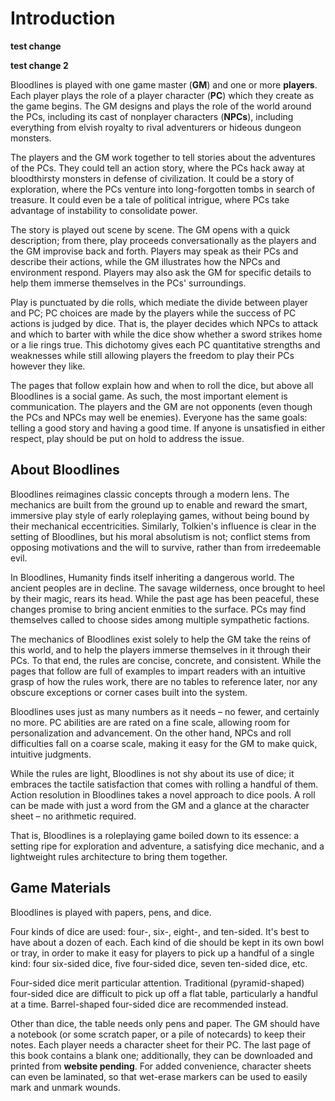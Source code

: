 # Introduction

**test change**

**test change 2**

Bloodlines is played with one game master (**GM**) and one or more
**players**. Each player plays the role of a player character (**PC**) which
they create as the game begins. The GM designs and plays the role of the world
around the PCs, including its cast of nonplayer characters (**NPCs**),
including everything from elvish royalty to rival adventurers or hideous
dungeon monsters.

The players and the GM work together to tell stories about the adventures of
the PCs. They could tell an action story, where the PCs hack away at
bloodthirsty monsters in defense of civilization. It could be a story of
exploration, where the PCs venture into long-forgotten tombs in search of
treasure. It could even be a tale of political intrigue, where PCs take
advantage of instability to consolidate power.

The story is played out scene by scene. The GM opens with a quick description;
from there, play proceeds conversationally as the players and the GM improvise
back and forth. Players may speak as their PCs and describe their actions,
while the GM illustrates how the NPCs and environment respond. Players may
also ask the GM for specific details to help them immerse themselves in the
PCs' surroundings.

Play is punctuated by die rolls, which mediate the divide between player and
PC; PC choices are made by the players while the success of PC actions is
judged by dice. That is, the player decides which NPCs to attack and which to
barter with while the dice show whether a sword strikes home or a lie rings
true. This dichotomy gives each PC quantitative strengths and weaknesses while
still allowing players the freedom to play their PCs however they like.

The pages that follow explain how and when to roll the dice, but
above all Bloodlines is a social game. As such, the most important element is
communication. The players and the GM are not opponents (even though the PCs
and NPCs may well be enemies). Everyone has the same goals: telling a good
story and having a good time. If anyone is unsatisfied in either respect, play
should be put on hold to address the issue.

## About Bloodlines

Bloodlines reimagines classic concepts through a modern lens. The mechanics
are built from the ground up to enable and reward the smart, immersive play
style of early roleplaying games, without being bound by their mechanical
eccentricities. Similarly, Tolkien's influence is clear in the setting of
Bloodlines, but his moral absolutism is not; conflict stems from opposing
motivations and the will to survive, rather than from irredeemable evil.

In Bloodlines, Humanity finds itself inheriting a dangerous world. The ancient
peoples are in decline. The savage wilderness, once brought to heel by their
magic, rears its head. While the past age has been peaceful, these changes
promise to bring ancient enmities to the surface. PCs may find themselves
called to choose sides among multiple sympathetic factions.

The mechanics of Bloodlines exist solely to help the GM take the reins of this
world, and to help the players immerse themselves in it through their PCs. To
that end, the rules are concise, concrete, and consistent. While the pages
that follow are full of examples to impart readers with an intuitive grasp of
how the rules work, there are no tables to reference later, nor any obscure
exceptions or corner cases built into the system.

Bloodlines uses just as many numbers as it needs – no fewer, and certainly no
more. PC abilities are are rated on a fine scale, allowing room
for personalization and advancement. On the other hand, NPCs and roll
difficulties fall on a coarse scale, making it easy for the GM to make quick,
intuitive judgments.

While the rules are light, Bloodlines is not shy about its use of dice; it
embraces the tactile satisfaction that comes with rolling a handful of them.
Action resolution in Bloodlines takes a novel approach to dice pools. A roll
can be made with just a word from the GM and a glance at the character sheet –
no arithmetic required.

That is, Bloodlines is a roleplaying game boiled down to its essence: a
setting ripe for exploration and adventure, a satisfying dice mechanic, and a lightweight rules architecture to bring them together.

## Game Materials

Bloodlines is played with papers, pens, and dice. 

Four kinds of dice are used: four-, six-, eight-, and ten-sided. It's best to have about a dozen of each. Each kind of die should be kept in its own bowl or tray, in order to make it easy for players to pick up a handful of a single kind: four six-sided dice, five four-sided dice, seven ten-sided dice, etc. 

Four-sided dice merit particular attention. Traditional (pyramid-shaped) four-sided dice are difficult to pick up off a flat table, particularly a handful at a time. Barrel-shaped four-sided dice are recommended instead. 

Other than dice, the table needs only pens and paper. The GM should have a notebook (or some scratch paper, or a pile of notecards) to keep their notes. Each player needs a character sheet for their PC. The last page of this book contains a blank one; additionally, they can be downloaded and printed from **website pending**. For added convenience, character sheets can even be laminated, so that wet-erase markers can be used to easily mark and unmark wounds.
